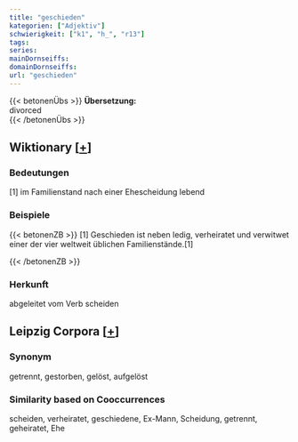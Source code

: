 ```yaml
---
title: "geschieden"
kategorien: ["Adjektiv"]
schwierigkeit: ["k1", "h_", "r13"]
tags:
series:
mainDornseiffs:
domainDornseiffs:
url: "geschieden"
---
```


{{< betonenÜbs >}}
**Übersetzung:**  
divorced  
{{< /betonenÜbs >}}

## Wiktionary [[+](https://de.wiktionary.org/wiki/geschieden)]

### Bedeutungen
[1] im Familienstand nach einer Ehescheidung lebend  

### Beispiele
{{< betonenZB >}}
[1] Geschieden ist neben ledig, verheiratet und verwitwet einer der vier weltweit üblichen Familienstände.[1]  

{{< /betonenZB >}}
### Herkunft
abgeleitet vom Verb scheiden  


## Leipzig Corpora [[+](https://corpora.uni-leipzig.de/en/res?word=geschieden&corpusId=deu_newscrawl-public_2018)]


### Synonym
getrennt, gestorben, gelöst, aufgelöst


### Similarity based on Cooccurrences
scheiden, verheiratet, geschiedene, Ex-Mann, Scheidung, getrennt, geheiratet, Ehe

